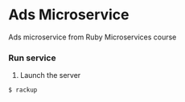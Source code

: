 # Ads Microservice
Ads microservice from Ruby Microservices course

### Run service

1. Launch the server
```
$ rackup
```